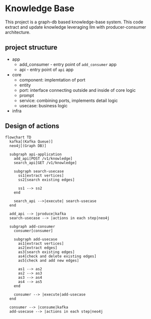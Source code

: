 # Knowledge Base
This project is a graph-db based knowledge-base system.
This code extract and update knowledge leveraging llm with producer-consumer architecture.

## project structure
- app
  - add_consumer - entry point of `add_consumer` app
  - api - entry point of `api` app
- core
  - component: implemtation of port
  - entity
  - port: interface connecting outside and inside of core logic
  - prompt
  - service: combining ports, implements detail logic
  - usecase: business logic
- infra

## Design of actions
```mermaid
flowchart TD
  kafka[(Kafka Queue)]
  neo4j[(Graph DB)]

  subgraph api-application
    add_api[POST /v1/knowledge]
    search_api[GET /v1/knowledge]

    subgraph search-usecase
      ss1[extract vertices]
      ss2[search existing edges]

      ss1 --> ss2
    end

    search_api -->|execute| search-usecase
  end

  add_api --> |produce|kafka
  search-usecase --> |actions in each step|neo4j

  subgraph add-consumer
    consumer[consumer]

    subgraph add-usecase
      as1[extract vertices]
      as2[extract edges]
      as3[search existing edges]
      as4[check and delete existing edges]
      as5[check and add new edges]

      as1 --> as2
      as2 --> as3
      as3 --> as4
      as4 --> as5
    end

    consumer --> |execute|add-usecase
  end

  consumer --> |consume|kafka
  add-usecase --> |actions in each step|neo4j
```
